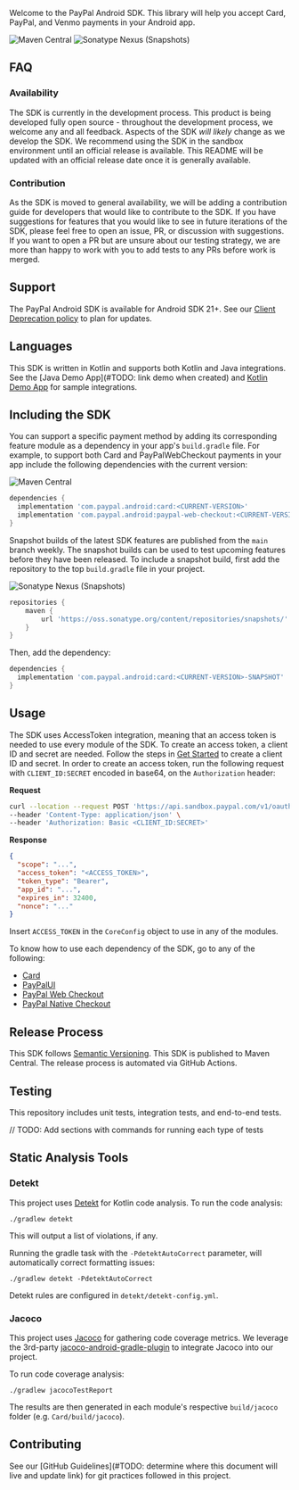 Welcome to the PayPal Android SDK. This library will help you accept Card, PayPal, and Venmo payments in your Android app.

![Maven Central](https://img.shields.io/maven-central/v/com.paypal.android/card?style=for-the-badge) ![Sonatype Nexus (Snapshots)](https://img.shields.io/nexus/s/com.paypal.android/card?server=https%3A%2F%2Foss.sonatype.org&style=for-the-badge)

## FAQ
### Availability
The SDK is currently in the development process. This product is being developed fully open source - throughout the development process, we welcome any and all feedback. Aspects of the SDK _will likely_ change as we develop the SDK. We recommend using the SDK in the sandbox environment until an official release is available. This README will be updated with an official release date once it is generally available.

### Contribution
As the SDK is moved to general availability, we will be adding a contribution guide for developers that would like to contribute to the SDK. If you have suggestions for features that you would like to see in future iterations of the SDK, please feel free to open an issue, PR, or discussion with suggestions. If you want to open a PR but are unsure about our testing strategy, we are more than happy to work with you to add tests to any PRs before work is merged.

## Support
The PayPal Android SDK is available for Android SDK 21+. See our [Client Deprecation policy](https://developer.paypal.com/braintree/docs/guides/client-sdk/deprecation-policy/android/v4) to plan for updates.

## Languages
This SDK is written in Kotlin and supports both Kotlin and Java integrations. See the [Java Demo App](#TODO: link demo when created) and [Kotlin Demo App](/Demo) for sample integrations. 

## Including the SDK
You can support a specific payment method by adding its corresponding feature module as a dependency in your app's `build.gradle` file.
For example, to support both Card and PayPalWebCheckout payments in your app include the following dependencies with the current version:

![Maven Central](https://img.shields.io/maven-central/v/com.paypal.android/card?style=for-the-badge)
```groovy
dependencies {
  implementation 'com.paypal.android:card:<CURRENT-VERSION>'
  implementation 'com.paypal.android:paypal-web-checkout:<CURRENT-VERSION>'
}
```

Snapshot builds of the latest SDK features are published from the `main` branch weekly. The snapshot builds can be used to test upcoming features before they have been released. To include a snapshot build, first add the repository to the top `build.gradle` file in your project.

![Sonatype Nexus (Snapshots)](https://img.shields.io/nexus/s/com.paypal.android/card?server=https%3A%2F%2Foss.sonatype.org&style=for-the-badge)
```groovy
repositories {
    maven {
        url 'https://oss.sonatype.org/content/repositories/snapshots/'
    }
}
```

Then, add the dependency:

```groovy
dependencies {
  implementation 'com.paypal.android:card:<CURRENT-VERSION>-SNAPSHOT'
}
```

## Usage
The SDK uses AccessToken integration, meaning that an access token is needed to use every module of the SDK. To create an access token, a client ID and secret are needed.
Follow the steps in [Get Started](https://developer.paypal.com/api/rest/#link-getstarted) to create a client ID and secret. In order to create an access token, run the following request with
`CLIENT_ID:SECRET` encoded in base64, on the `Authorization` header:

**Request**
```bash
curl --location --request POST 'https://api.sandbox.paypal.com/v1/oauth2/token' \
--header 'Content-Type: application/json' \
--header 'Authorization: Basic <CLIENT_ID:SECRET>'
```

**Response**
```json
{
  "scope": "...",
  "access_token": "<ACCESS_TOKEN>",
  "token_type": "Bearer",
  "app_id": "...",
  "expires_in": 32400,
  "nonce": "..."
}
```
Insert `ACCESS_TOKEN` in the `CoreConfig` object to use in any of the modules.

To know how to use each dependency of the SDK, go to any of the following:
- [Card](docs/Card)
- [PayPalUI](docs/PayPalUI)
- [PayPal Web Checkout](docs/PayPalWebCheckout)
- [PayPal Native Checkout](docs/PayPalNativeCheckout)

## Release Process
This SDK follows [Semantic Versioning](https://semver.org/). This SDK is published to Maven Central. The release process is automated via GitHub Actions.

## Testing

This repository includes unit tests, integration tests, and end-to-end tests.

// TODO: Add sections with commands for running each type of tests 

## Static Analysis Tools

### Detekt
This project uses [Detekt](https://github.com/detekt/detekt) for Kotlin code analysis. To run the code analysis:
```
./gradlew detekt
```
This will output a list of violations, if any.

Running the gradle task with the `-PdetektAutoCorrect` parameter, will automatically correct formatting issues:
```
./gradlew detekt -PdetektAutoCorrect
```

Detekt rules are configured in `detekt/detekt-config.yml`.

### Jacoco

This project uses [Jacoco](https://www.jacoco.org/jacoco/) for gathering code coverage metrics. We leverage the 3rd-party [jacoco-android-gradle-plugin](https://github.com/arturdm/jacoco-android-gradle-plugin) to integrate Jacoco into our project.

To run code coverage analysis:

```
./gradlew jacocoTestReport
```

The results are then generated in each module's respective `build/jacoco` folder (e.g. `Card/build/jacoco`).

## Contributing

See our [GitHub Guidelines](#TODO: determine where this document will live and update link) for git practices followed in this project.
